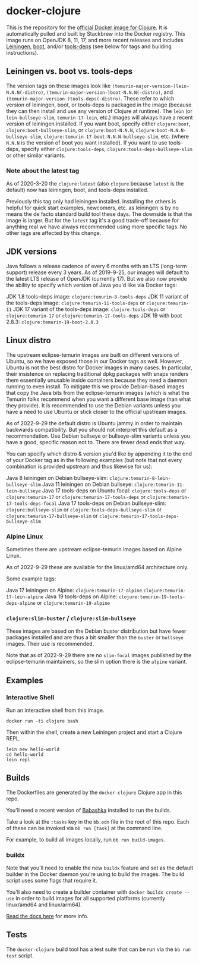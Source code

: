 # docker-clojure

This is the repository for the [official Docker image for Clojure](https://registry.hub.docker.com/_/clojure/).
It is automatically pulled and built by Stackbrew into the Docker registry.
This image runs on OpenJDK 8, 11, 17, and more recent releases and includes [Leiningen](http://leiningen.org),
[boot](http://boot-clj.com), and/or [tools-deps](https://clojure.org/reference/deps_and_cli)
(see below for tags and building instructions).

## Leiningen vs. boot vs. tools-deps

The version tags on these images look like `(temurin-major-version-)lein-N.N.N(-distro)`,
`(temurin-major-version-)boot-N.N.N(-distro)`, and `(temurin-major-version-)tools-deps(-distro)`.
These refer to which version of leiningen, boot, or tools-deps is packaged in the image (because they can then install
and use any version of Clojure at runtime). The `lein` (or `lein-bullseye-slim`, `temurin-17-lein`, etc.)
images will always have a recent version of leiningen installed. If you want boot, specify either `clojure:boot`,
`clojure:boot-bullseye-slim`, or `clojure:boot-N.N.N`, `clojure:boot-N.N.N-bullseye-slim`,
`clojure:temurin-17-boot-N.N.N-bullseye-slim`, etc. (where `N.N.N` is the version of boot you want installed). If
you want to use tools-deps, specify either `clojure:tools-deps`, `clojure:tools-deps-bullseye-slim` or other similar
variants.

### Note about the latest tag

As of 2020-3-20 the `clojure:latest` (also `clojure` because `latest` is the default) now has leiningen, boot, and
tools-deps installed.

Previously this tag only had leiningen installed. Installing the others is helpful for quick start examples, newcomers,
etc. as leiningen is by no means the de facto standard build tool these days. The downside is that the image is larger.
But for the `latest` tag it's a good trade-off because for anything real we have always recommended using more specific
tags. No other tags are affected by this change.

## JDK versions

Java follows a release cadence of every 6 months with an LTS (long-term support) release every 3 years.
As of 2019-9-25, our images will default to the latest LTS release of OpenJDK (currently 17). But we also now provide
the ability to specify which version of Java you'd like via Docker tags:

JDK 1.8 tools-deps image: `clojure:temurin-8-tools-deps`
JDK 11 variant of the tools-deps image: `clojure:temurin-11-tools-deps` or `clojure:temurin-11`
JDK 17 variant of the tools-deps image: `clojure:tools-deps` or `clojure:temurin-17` or `clojure:temurin-17-tools-deps`
JDK 19 with boot 2.8.3: `clojure:temurin-19-boot-2.8.3`

## Linux distro

The upstream eclipse-temurin images are built on different versions of Ubuntu,
so we have exposed those in our Docker tags as well. However, Ubuntu is not the
best distro for Docker images in many cases. In particular, their insistence on
replacing traditional dpkg packages with snaps renders them essentially
unusable inside containers because they need a daemon running to even install.
To mitigate this we provide Debian-based images that copy the Java bits from
the eclipse-temurin images (which is what the Temurin folks recommend when you
want a different base image than what they provide). It is recommended to use
the Debian variants unless you have a need to use Ubuntu or stick closer to the
official upstream images.

As of 2022-9-29 the default distro is Ubuntu jammy in order to maintain
backwards compatibility. But you should not interpret this default as a
recommendation. Use Debian bullseye or bullseye-slim variants unless you have
a good, specific reason not to. There are fewer dead ends that way.

You can specify which distro & version you'd like by appending it to the end of
your Docker tag as in the following examples (but note that not every
combination is provided upstream and thus likewise for us):

Java 8 leiningen on Debian bullseye-slim: `clojure:temurin-8-lein-bullseye-slim`
Java 11 leiningen on Debian bullseye: `clojure:temurin-11-lein-bullseye`
Java 17 tools-deps on Ubuntu focal: `clojure:tools-deps` or `clojure:temurin-17` or `clojure:temurin-17-tools-deps` or `clojure:temurin-17-tools-deps-focal`
Java 17 tools-deps on Debian bullseye-slim: `clojure:bullseye-slim` or `clojure:tools-deps-bullseye-slim` or `clojure:temurin-17-bullseye-slim` or `clojure:temurin-17-tools-deps-bullseye-slim`

### Alpine Linux

Sometimes there are upstream eclipse-temurin images based on Alpine Linux.

As of 2022-9-29 these are available for the linux/amd64 architecture only.

Some example tags:

Java 17 leiningen on Alpine: `clojure:temurin-17-alpine` `clojure:temurin-17-lein-alpine`
Java 19 tools-deps on Alpine: `clojure:temurin-19-tools-deps-alpine` or `clojure:temurin-19-alpine`

### `clojure:slim-buster` / `clojure:slim-bullseye`

These images are based on the Debian buster distribution but have fewer
packages installed and are thus a bit smaller than the `buster` or `bullseye`
images. Their use is recommended.

Note that as of 2022-9-29 there are no `slim-focal` images published by the
eclipse-temurin maintainers, so the slim option there is the `alpine` variant.

## Examples

### Interactive Shell

Run an interactive shell from this image.

```
docker run -ti clojure bash
```

Then within the shell, create a new Leiningen project and start a Clojure REPL.

```
lein new hello-world
cd hello-world
lein repl
```

## Builds

The Dockerfiles are generated by the `docker-clojure` Clojure app in this repo.

You'll need a recent version of [Babashka](https://babashka.org/) installed to
run the builds.

Take a look at the `:tasks` key in the `bb.edn` file in the root of this repo.
Each of these can be invoked via `bb run [task]` at the command line.

For example, to build all images locally, run `bb run build-images`.

### buildx

Note that you'll need to enable the new `buildx` feature and set as the default
builder in the Docker daemon you're using to build the images. The build script
uses some flags that require it.

You'll also need to create a builder container with `docker buildx create --use`
in order to build images for all supported platforms (currently linux/amd64 and
linux/arm64).

[Read the docs here](https://docs.docker.com/buildx/working-with-buildx/) for more info.

## Tests

The `docker-clojure` build tool has a test suite that can be run via the
`bb run test` script. 
